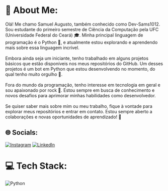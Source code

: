 # 💫 About Me:
Olá! Me chamo Samuel Augusto, também conhecido como Dev-Sams1012. Sou estudante do primeiro semestre de Ciência da Computação pela UFC (Universidade Federal do Ceará) 🎓. Minha principal linguagem de programação é o Python 🐍, e atualmente estou explorando e aprendendo mais sobre essa linguagem incrível.<br><br>Embora ainda seja um iniciante, tenho trabalhado em alguns projetos básicos que estão disponíveis nos meus repositórios do GitHub. Um desses projetos é um bot em Python que estou desenvolvendo no momento, do qual tenho muito orgulho 🚀.<br><br>Fora do mundo da programação, tenho interesse em tecnologia em geral e sou apaixonado por rock 🎸. Estou sempre em busca de conhecimento e novos desafios para aprimorar minhas habilidades como desenvolvedor.<br><br>Se quiser saber mais sobre mim ou meu trabalho, fique à vontade para explorar meus repositórios e entrar em contato. Estou sempre aberto a colaborações e novas oportunidades de aprendizado! 🌱


## 🌐 Socials:
[![Instagram](https://img.shields.io/badge/Instagram-%23E4405F.svg?logo=Instagram&logoColor=white)](https://instagram.com/samuel.au.ab) 
[![LinkedIn](https://img.shields.io/badge/LinkedIn-%230077B5.svg?logo=linkedin&logoColor=white)](https://www.linkedin.com/in/samuel-augusto-de-abreu-74a1442a0/)


# 💻 Tech Stack:
![Python](https://img.shields.io/badge/python-3670A0?style=for-the-badge&logo=python&logoColor=ffdd54)
